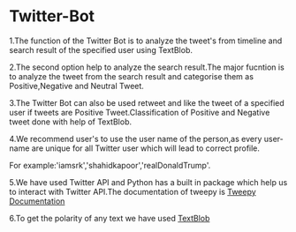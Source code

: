# Twitter-Bot

1.The function of the Twitter Bot is to analyze the tweet's from timeline and search result of the specified user using TextBlob.

2.The second option help to analyze the search result.The major fucntion is to analyze the tweet from the search result and categorise them as Positive,Negative and Neutral Tweet.

3.The Twitter Bot can also be used retweet and like the tweet of a specified user if tweets are Positive Tweet.Classification of Positive and Negative tweet done with help of TextBlob.

4.We recommend  user's to use the user name of the person,as every user-name are unique for all Twitter user which  will lead to correct profile. 

For example:'iamsrk','shahidkapoor','realDonaldTrump'.

5.We have used Twitter API and Python has a built in package which help us to interact with Twitter API.The documentation of tweepy is [Tweepy Documentation](http://docs.tweepy.org/en/latest/)

6.To get the polarity of any text we have used [TextBlob](https://textblob.readthedocs.io/en/dev/)
